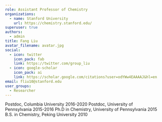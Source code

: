 ```yaml
---
role: Assistant Professor of Chemistry
organizations:
  - name: Stanford University
    url: https://chemistry.stanford.edu/
superuser: true
authors:
  - admin
title: Fang Liu
avatar_filename: avatar.jpg
social:
  - icon: twitter
    icon_pack: fab
    link: https://twitter.com/group_liu
  - icon: google-scholar
    icon_pack: ai
    link: https://scholar.google.com/citations?user=odYWw4EAAAAJ&hl=en
email: fliu10@stanford.edu
user_groups:
  - Researcher
---
```

Postdoc, Columbia University 2016-2020
Postdoc, University of Pennsylvania 2015-2016
Ph.D in Chemistry, University of Pennsylvania 2015
B.S. in Chemistry, Peking University 2010



